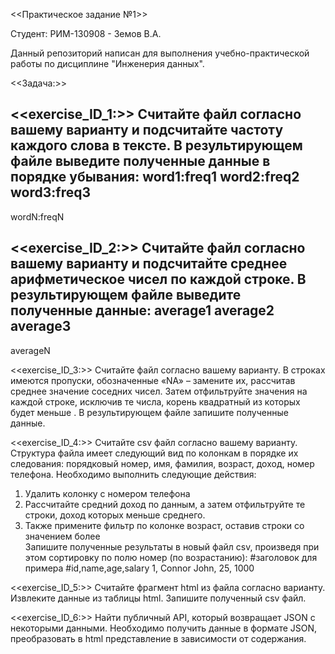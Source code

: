 <<Практическое задание №1>>

Студент: РИМ-130908 - Земов В.А.


Данный репозиторий написан для выполнения учебно-практической работы по дисциплине "Инженерия данных".

<<Задача:>>

<<exercise_ID_1:>>
Считайте файл согласно вашему варианту и подсчитайте частоту каждого слова в тексте. В результирующем файле выведите полученные данные в порядке убывания:
word1:freq1
word2:freq2
word3:freq3
-----------
wordN:freqN

<<exercise_ID_2:>>
Считайте файл согласно вашему варианту и подсчитайте среднее арифметическое чисел по каждой строке. В результирующем файле выведите полученные данные:
average1
average2
average3
-----------
averageN

<<exercise_ID_3:>>
Считайте файл согласно вашему варианту. В строках имеются пропуски, обозначенные «NA» – замените их, рассчитав среднее значение соседних чисел. Затем отфильтруйте значения на каждой строке, исключив те числа, корень квадратный из которых будет меньше  . В результирующем файле запишите полученные данные.

<<exercise_ID_4:>>
Считайте csv файл согласно вашему варианту. Структура файла имеет следующий вид по колонкам в порядке их следования: порядковый номер, имя, фамилия, возраст, доход, номер телефона.
Необходимо выполнить следующие действия:
1)	Удалить колонку с номером телефона
2)	Рассчитайте средний доход по данным, а затем отфильтруйте те строки, доход которых меньше среднего.
3)	Также примените фильтр по колонке возраст, оставив строки со значением более  
Запишите полученные результаты в новый файл csv, произведя при этом сортировку по полю номер (по возрастанию):
#заголовок для примера
#id,name,age,salary
1, Connor John, 25, 1000

<<exercise_ID_5:>>
Считайте фрагмент html из файла согласно варианту. Извлеките данные из таблицы html. Запишите полученный csv файл.

<<exercise_ID_6:>>
Найти публичный API, который возвращает JSON с некоторыми данными. Необходимо получить данные в формате JSON, преобразовать в html представление в зависимости от содержания.
